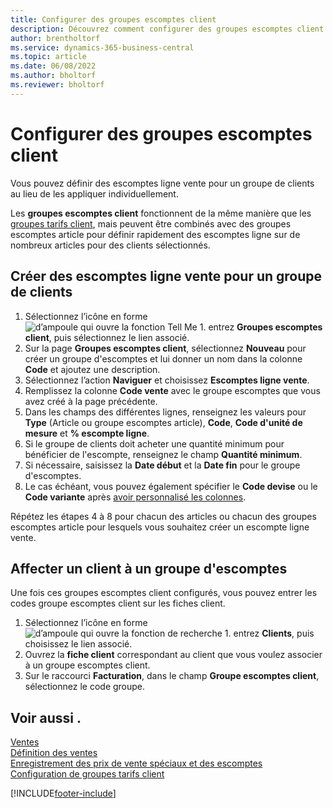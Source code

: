 ```yaml
---
title: Configurer des groupes escomptes client
description: Découvrez comment configurer des groupes escomptes client et créer des escomptes ligne vente pour ces groupes.
author: brentholtorf
ms.service: dynamics-365-business-central
ms.topic: article
ms.date: 06/08/2022
ms.author: bholtorf
ms.reviewer: bholtorf
---
```

# <a name="set-up-customer-discount-groups"></a>Configurer des groupes escomptes client

Vous pouvez définir des escomptes ligne vente pour un groupe de clients au lieu de les appliquer individuellement.

Les **groupes escomptes client** fonctionnent de la même manière que les [groupes tarifs client](sales-how-to-set-up-customer-price-groups.md), mais peuvent être combinés avec des groupes escomptes article pour définir rapidement des escomptes ligne sur de nombreux articles pour des clients sélectionnés.

## <a name="create-sales-line-discounts-for-a-customer-group"></a>Créer des escomptes ligne vente pour un groupe de clients

1. Sélectionnez l’icône en forme ![d’ampoule qui ouvre la fonction Tell Me 1.](media/ui-search/search_small.png "Dites-moi ce que vous voulez faire") entrez **Groupes escomptes client**, puis sélectionnez le lien associé.
2. Sur la page **Groupes escomptes client**, sélectionnez **Nouveau** pour créer un groupe d'escomptes et lui donner un nom dans la colonne **Code** et ajoutez une description.
3. Sélectionnez l’action **Naviguer** et choisissez **Escomptes ligne vente**.
4. Remplissez la colonne **Code vente** avec le groupe escomptes que vous avez créé à la page précédente.
5. Dans les champs des différentes lignes, renseignez les valeurs pour **Type** (Article ou groupe escomptes article), **Code**, **Code d'unité de mesure** et **% escompte ligne**.
6. Si le groupe de clients doit acheter une quantité minimum pour bénéficier de l'escompte, renseignez le champ **Quantité minimum**.
7. Si nécessaire, saisissez la **Date début** et la **Date fin** pour le groupe d'escomptes.
8. Le cas échéant, vous pouvez également spécifier le **Code devise** ou le **Code variante** après [avoir personnalisé les colonnes](ui-personalization-user.md).

Répétez les étapes 4 à 8 pour chacun des articles ou chacun des groupes escomptes article pour lesquels vous souhaitez créer un escompte ligne vente.

## <a name="assign-a-customer-to-a-discount-group"></a>Affecter un client à un groupe d'escomptes

Une fois ces groupes escomptes client configurés, vous pouvez entrer les codes groupe escomptes client sur les fiches client.

1. Sélectionnez l’icône en forme ![d’ampoule qui ouvre la fonction de recherche 1.](media/ui-search/search_small.png "Dites-moi ce que vous voulez faire") entrez **Clients**, puis choisissez le lien associé.
2. Ouvrez la **fiche client** correspondant au client que vous voulez associer à un groupe escomptes client.
3. Sur le raccourci **Facturation**, dans le champ **Groupe escomptes client**, sélectionnez le code groupe.

## <a name="see-also"></a>Voir aussi .

[Ventes](sales-manage-sales.md)  
[Définition des ventes](sales-setup-sales.md)  
[Enregistrement des prix de vente spéciaux et des escomptes](sales-how-record-sales-price-discount-payment-agreements.md)  
[Configuration de groupes tarifs client](sales-how-to-set-up-customer-price-groups.md)  

[!INCLUDE[footer-include](includes/footer-banner.md)]
